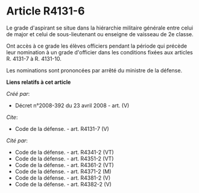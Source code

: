 # Article R4131-6

Le grade d'aspirant se situe dans la hiérarchie militaire générale entre celui de major et celui de sous-lieutenant ou
enseigne de vaisseau de 2e classe. 

Ont accès à ce grade les élèves officiers pendant la période qui précède leur nomination à un grade d'officier dans les
conditions fixées aux articles R. 4131-7 à R. 4131-10. 

Les nominations sont prononcées par arrêté du ministre de la défense.

**Liens relatifs à cet article**

_Créé par_:

  - Décret n°2008-392 du 23 avril 2008 - art. (V)

_Cite_:

  - Code de la défense. - art. R4131-7 (V)

_Cité par_:

  - Code de la défense. - art. R4341-2 (VT)
  - Code de la défense. - art. R4351-2 (VT)
  - Code de la défense. - art. R4361-2 (VT)
  - Code de la défense. - art. R4371-2 (M)
  - Code de la défense. - art. R4381-2 (V)
  - Code de la défense. - art. R4382-2 (V)
